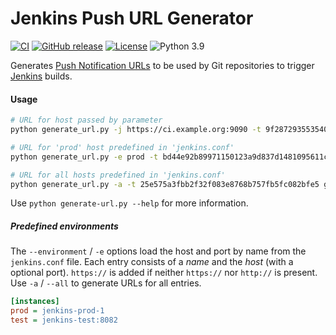 # Jenkins Push URL Generator

[![CI](https://github.com/offa/jenkins-push-url-generator/workflows/ci/badge.svg)](https://github.com/offa/jenkins-push-url-generator/actions)
[![GitHub release](https://img.shields.io/github/release/offa/jenkins-push-url-generator.svg)](https://github.com/offa/jenkins-push-url-generator/releases)
[![License](https://img.shields.io/badge/license-GPLv3-yellow.svg)](LICENSE)
![Python 3.9](https://img.shields.io/badge/python-3.10-green.svg)

Generates [Push Notification URLs](https://plugins.jenkins.io/git/#plugin-content-push-notification-from-repository) to be used by Git repositories to trigger [Jenkins](https://jenkins.io/) builds.


#### Usage

```sh
# URL for host passed by parameter
python generate_url.py -j https://ci.example.org:9090 -t 9f287293553540997f919afe1c02cce9111e80d5 git@example.com:ex/git-repo.git

# URL for 'prod' host predefined in 'jenkins.conf'
python generate_url.py -e prod -t bd44e92b89971150123a9d837d1481095611c32c git@example.com:ex/git-repo.git

# URL for all hosts predefined in 'jenkins.conf'
python generate_url.py -a -t 25e575a3fbb2f32f083e8768b757fb5fc082bfe5 git@example.com:ex/git-repo.git
```

Use `python generate-url.py --help` for more information.


##### Predefined environments

The `--environment` / `-e` options load the host and port by name from the `jenkins.conf` file.
Each entry consists of a *name* and the *host* (with a optional port). `https://` is added if neither `https://` nor `http://` is present. Use `-a` / `--all` to generate URLs for all entries.

```ini
[instances]
prod = jenkins-prod-1
test = jenkins-test:8082
```
